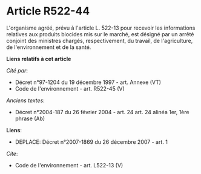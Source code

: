 # Article R522-44

L'organisme agréé, prévu à l'article L. 522-13 pour recevoir les informations relatives aux produits biocides mis sur le
marché, est désigné par un arrêté conjoint des ministres chargés, respectivement, du travail, de l'agriculture, de
l'environnement et de la santé.

**Liens relatifs à cet article**

_Cité par_:

  - Décret n°97-1204 du 19 décembre 1997 - art. Annexe (VT)
  - Code de l'environnement - art. R522-45 (V)

_Anciens textes_:

  - Décret n°2004-187 du 26 février 2004 - art. 24 art. 24 alinéa 1er, 1ère phrase (Ab)

**Liens**:

  - DEPLACE: Décret n°2007-1869 du 26 décembre 2007 - art. 1

_Cite_:

  - Code de l'environnement - art. L522-13 (V)
